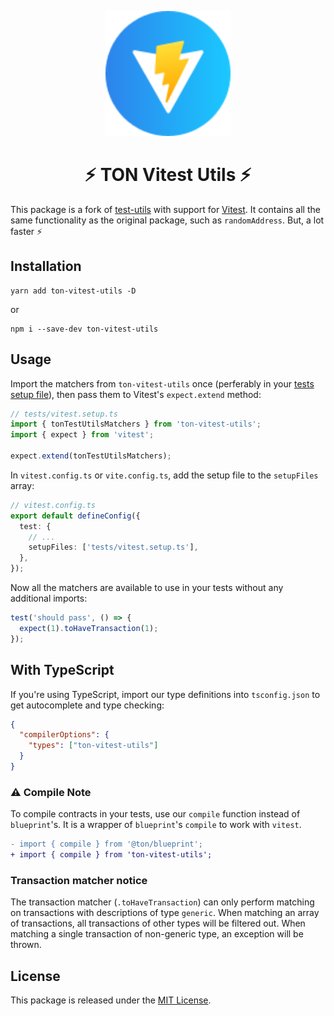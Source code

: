 <p align="center">
  <img src="public/ton-vitest.svg" alt="TON-vitest-utils" width="200" />
</p>

<h1 align="center">
  ⚡️ TON Vitest Utils ⚡️
</h1>

This package is a fork of [test-utils](https://github.com/ton-community/test-utils) with support for [Vitest](https://vitest.dev/).
It contains all the same functionality as the original package, such as `randomAddress`. But, a lot faster ⚡️

## Installation

```
yarn add ton-vitest-utils -D
```

or

```
npm i --save-dev ton-vitest-utils
```

## Usage

Import the matchers from `ton-vitest-utils` once (perferably in your [tests setup file](https://vitest.dev/config/#setupfiles)), then pass them to Vitest's `expect.extend` method:

```typescript
// tests/vitest.setup.ts
import { tonTestUtilsMatchers } from 'ton-vitest-utils';
import { expect } from 'vitest';

expect.extend(tonTestUtilsMatchers);
```

In `vitest.config.ts` or `vite.config.ts`, add the setup file to the `setupFiles` array:

```typescript
// vitest.config.ts
export default defineConfig({
  test: {
    // ...
    setupFiles: ['tests/vitest.setup.ts'],
  },
});
```

Now all the matchers are available to use in your tests without any additional imports:

```typescript
test('should pass', () => {
  expect(1).toHaveTransaction(1);
});
```

## With TypeScript

If you're using TypeScript, import our type definitions into `tsconfig.json` to get autocomplete and type checking:

```json
{
  "compilerOptions": {
    "types": ["ton-vitest-utils"]
  }
}
```

### ⚠️ Compile Note

To compile contracts in your tests, use our `compile` function instead of `blueprint`'s. It is a wrapper of `blueprint`'s `compile` to work with `vitest`.

```diff
- import { compile } from '@ton/blueprint';
+ import { compile } from 'ton-vitest-utils';
```

### Transaction matcher notice

The transaction matcher (`.toHaveTransaction`) can only perform matching on transactions with descriptions of type `generic`. When matching an array of transactions, all transactions of other types will be filtered out. When matching a single transaction of non-generic type, an exception will be thrown.

## License

This package is released under the [MIT License](LICENSE).
